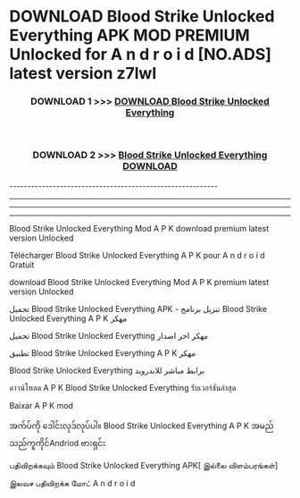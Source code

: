 # DOWNLOAD Blood Strike Unlocked Everything  APK MOD PREMIUM Unlocked for A n d r o i d [NO.ADS] latest version z7lwl 



<div align="center">

<h3>DOWNLOAD 1 >>> <a href="https://getmod2.web.app/?judul=Blood Strike Unlocked Everything ">DOWNLOAD Blood Strike Unlocked Everything </a></h3><br>

<h3>DOWNLOAD 2 >>> <a href="https://getmod2.web.app/?judul=Blood Strike Unlocked Everything ">Blood Strike Unlocked Everything  DOWNLOAD </a></h3>

</div>
----------------------------------------------------------

----------------------------------------------------------

----------------------------------------------------------

----------------------------------------------------------

Blood Strike Unlocked Everything  Mod A P K download premium latest version Unlocked

Télécharger Blood Strike Unlocked Everything  A P K pour A n d r o i d Gratuit

download Blood Strike Unlocked Everything  Mod A P K premium latest version Unlocked

تحميل Blood Strike Unlocked Everything  APK - تنزيل برنامج Blood Strike Unlocked Everything  A P K مهكر

تحميل Blood Strike Unlocked Everything  مهكر اخر اصدار

تطبيق Blood Strike Unlocked Everything  A P K مهكر

Blood Strike Unlocked Everything  برابط مباشر للاندرويد

ดาวน์โหลด A P K Blood Strike Unlocked Everything  รับเวอร์ชันล่าสุด

Baixar A P K mod

အက်ပ်ကို ဒေါင်းလုဒ်လုပ်ပါ။ Blood Strike Unlocked Everything  A P K အမည်သည်ကူကိုင်Andriod ဗားရှင်း

பதிவிறக்கவும் Blood Strike Unlocked Everything  APK[ இல்லை விளம்பரங்கள்] 
 
இலவச பதிவிறக்க மோட் A n d r o i d



